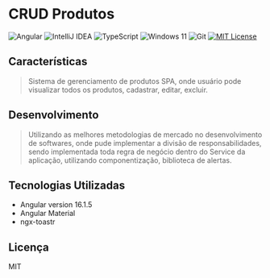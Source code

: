 # CRUD Produtos

![Angular](https://img.shields.io/badge/angular-%23DD0031.svg?style=for-the-badge&logo=angular&logoColor=white)
![IntelliJ IDEA](https://img.shields.io/badge/IntelliJIDEA-000000.svg?style=for-the-badge&logo=intellij-idea&logoColor=white)
![TypeScript](https://img.shields.io/badge/typescript-%23007ACC.svg?style=for-the-badge&logo=typescript&logoColor=white)
![Windows 11](https://img.shields.io/badge/Windows%2011-%230079d5.svg?style=for-the-badge&logo=Windows%2011&logoColor=white)
![Git](https://img.shields.io/badge/git-%23F05033.svg?style=for-the-badge&logo=git&logoColor=white)
[![MIT License](https://img.shields.io/badge/License-MIT-green.svg)](https://choosealicense.com/licenses/mit/)

## Características

> Sistema de gerenciamento de produtos SPA, onde usuário pode visualizar todos os produtos, cadastrar, editar, excluir. 

## Desenvolvimento
> Utilizando as melhores metodologias de mercado no desenvolvimento de softwares, onde pude implementar a divisão de responsabilidades, sendo implementada toda regra de negócio dentro do Service da aplicação,
> utilizando componentização, biblioteca de alertas.

## Tecnologias Utilizadas

- Angular version 16.1.5
- Angular Material
- ngx-toastr

## Licença
MIT
